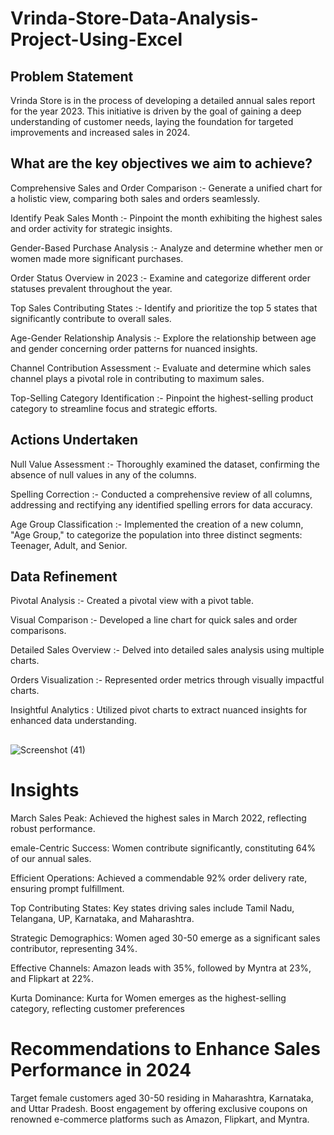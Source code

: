 # Vrinda-Store-Data-Analysis-Project-Using-Excel

## Problem Statement

Vrinda Store is in the process of developing a detailed annual sales report for the year 2023. This initiative is driven by the goal of gaining a deep understanding of customer needs, laying the foundation for targeted improvements and increased sales in 2024.

## What are the key objectives we aim to achieve?

Comprehensive Sales and Order Comparison :-
Generate a unified chart for a holistic view, comparing both sales and orders seamlessly.

Identify Peak Sales Month :-
Pinpoint the month exhibiting the highest sales and order activity for strategic insights.

Gender-Based Purchase Analysis :-
Analyze and determine whether men or women made more significant purchases.

Order Status Overview in 2023 :-
Examine and categorize different order statuses prevalent throughout the year.

Top Sales Contributing States :-
Identify and prioritize the top 5 states that significantly contribute to overall sales.

Age-Gender Relationship Analysis :-
Explore the relationship between age and gender concerning order patterns for nuanced insights.

Channel Contribution Assessment :-
Evaluate and determine which sales channel plays a pivotal role in contributing to maximum sales.

Top-Selling Category Identification :-
Pinpoint the highest-selling product category to streamline focus and strategic efforts.

## Actions Undertaken

Null Value Assessment :- 
Thoroughly examined the dataset, confirming the absence of null values in any of the columns.

Spelling Correction :-
Conducted a comprehensive review of all columns, addressing and rectifying any identified spelling errors for data accuracy.

Age Group Classification :-
Implemented the creation of a new column, "Age Group," to categorize the population into three distinct segments: Teenager, Adult, and Senior.

## Data Refinement

Pivotal Analysis :-
Created a pivotal view with a pivot table.

Visual Comparison :-
Developed a line chart for quick sales and order comparisons.

Detailed Sales Overview :-
Delved into detailed sales analysis using multiple charts.

Orders Visualization :-
Represented order metrics through visually impactful charts.

Insightful Analytics :
Utilized pivot charts to extract nuanced insights for enhanced data understanding.

##
![Screenshot (41)](https://github.com/bansiyar097/Vrinda_Store_Data_Analysis_Excel_Project/assets/155131566/8101bda7-b740-48c6-9bc2-d28491b3d773)

# Insights

March Sales Peak:
Achieved the highest sales in March 2022, reflecting robust performance.

emale-Centric Success:
Women contribute significantly, constituting 64% of our annual sales.

Efficient Operations:
Achieved a commendable 92% order delivery rate, ensuring prompt fulfillment.

Top Contributing States:
Key states driving sales include Tamil Nadu, Telangana, UP, Karnataka, and Maharashtra.

Strategic Demographics:
Women aged 30-50 emerge as a significant sales contributor, representing 34%.

Effective Channels:
Amazon leads with 35%, followed by Myntra at 23%, and Flipkart at 22%.

Kurta Dominance:
Kurta for Women emerges as the highest-selling category, reflecting customer preferences

# Recommendations to Enhance Sales Performance in 2024

Target female customers aged 30-50 residing in Maharashtra, Karnataka, and Uttar Pradesh. Boost engagement by offering exclusive coupons on renowned e-commerce platforms such as Amazon, Flipkart, and Myntra.

